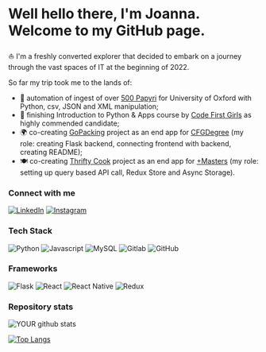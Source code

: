# Well hello there, I'm Joanna. Welcome to my GitHub page.

 :sailboat: I'm a freshly converted explorer that decided to embark on a journey through the vast spaces of IT at the beginning of 2022. 
 
 So far my trip took me to the lands of:
 - :scroll: automation of ingest of over [500 Papyri](https://digital.bodleian.ox.ac.uk/collections/greek-and-latin-papyri/) for University of Oxford with Python, csv, JSON and XML manipulation;
 - :snake: finishing Introduction to Python & Apps course by [Code First Girls](https://codefirstgirls.com/courses/classes/coding-kickstarter/) as highly commended candidate;
 - :earth_africa: co-creating [GoPacking](https://github.com/asikowe/packing-list-project) project as an end app for [CFGDegree](https://codefirstgirls.com/courses/cfgdegree/) (my role: creating Flask backend, connecting frontend with backend, creating README);
 - :plate_with_cutlery: co-creating [Thrifty Cook](https://github.com/asikowe/thrifty-cook) project as an end app for [+Masters](https://codefirstgirls.com/courses/masters/) (my role: setting up query based API call, Redux Store and Async Storage).

### Connect with me
[![LinkedIn](https://img.shields.io/badge/-LINKEDIN-0077B5?style=for-the-badge&logo=linkedin&logoColor=white)](https://www.linkedin.com/in/joanna-b-4043a6198)
[![Instagram](https://img.shields.io/badge/Instagram-E4405F?style=for-the-badge&logo=instagram&logoColor=white)](https://www.instagram.com/asikowe/)

### Tech Stack
![Python](https://img.shields.io/badge/python%20-%2314354C.svg?&style=for-the-badge&logo=python&logoColor=white)
![Javascript](https://img.shields.io/badge/javascript%20-%2314354C.svg?&style=for-the-badge&logo=javascript&logoColor=white)
![MySQL](https://img.shields.io/badge/MySQL-00000F?style=for-the-badge&logo=mysql&logoColor=white)
![Gitlab](https://img.shields.io/badge/gitlab%20-%2314354C.svg?&style=for-the-badge&logo=gitlab&logoColor=white)
![GitHub](https://img.shields.io/badge/github-%23121011.svg?style=for-the-badge&logo=github&logoColor=white)

### Frameworks
![Flask](https://img.shields.io/badge/flask-%23000.svg?style=for-the-badge&logo=flask&logoColor=white)
![React](https://img.shields.io/badge/react-%2320232a.svg?style=for-the-badge&logo=react&logoColor=%2361DAFB)
![React Native](https://img.shields.io/badge/react_native-%2320232a.svg?style=for-the-badge&logo=react&logoColor=%2361DAFB)
![Redux](https://img.shields.io/badge/redux-%23593d88.svg?style=for-the-badge&logo=redux&logoColor=white)

### Repository stats
![YOUR github stats](https://github-readme-stats.vercel.app/api?username=asikowe&hide=stars&hide_rank=true&show_icons=true)

[![Top Langs](https://github-readme-stats.vercel.app/api/top-langs/?username=asikowe&layout=compact&count_private=true)](https://github.com/anuraghazra/github-readme-stats)
